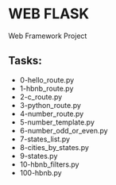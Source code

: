 # WEB FLASK

Web Framework Project

## Tasks:

* 0-hello_route.py
* 1-hbnb_route.py
* 2-c_route.py
* 3-python_route.py
* 4-number_route.py
* 5-number_template.py
* 6-number_odd_or_even.py
* 7-states_list.py
* 8-cities_by_states.py
* 9-states.py
* 10-hbnb_filters.py
* 100-hbnb.py
